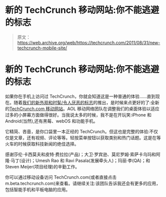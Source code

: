 # 新的 TechCrunch 移动网站:你不能逃避的标志

> 原文：<https://web.archive.org/web/https://techcrunch.com/2011/08/31/new-techcrunch-mobile-site/>

# 新的 TechCrunch 移动网站:你不能逃避的标志

如果你在手机上访问过 TechCrunch，你就会知道这是一种普通的体验……直到现在。随着[我们的新外观和时髦/令人厌恶的标志](https://web.archive.org/web/20230204170322/https://techcrunch.com/2011/07/11/redesigning-techcrunch-we-picked-this-logo-just-to-piss-you-off/)的推出，是时候来点更好的了:全新的[TechCrunch.com 移动网站](https://web.archive.org/web/20230204170322/http://m.beta.techcrunch.com/)。AOL 移动网络团队在调整我们的桌面体验以适应过多的小屏幕方面做得很好。当我说太多的时候，我不是在开玩笑:iPhone 和 Android(当然),还有黑莓、webOS 和功能手机。

它精简、吝啬，是你口袋里一本正经的 TechCrunch。但这也是完整的体验:不仅仅是文章，还有视频、评论等等。轻按菜单按钮以获取类别和热门话题。这是在等火车的时候获取科技新闻的绝佳选择。

感谢莎伦·卡西莫夫和皮特·费拉拉(产品)；大卫·罗宾逊、莫尼罗姆·索萨卡乌玛和阿隆·马丁(设计)；Umesh Rao 和 Ravi Pasala(发展牵头人)；玛丽·李(QA)；和 Steven Meijer(项目经理)的辛勤工作。

你可以通过移动设备访问 TechCrunch.com(或者直接点击 m.beta.techcrunch.com)来查看。请继续关注:该团队告诉我还会有更多的应用，包括智能手机和平板电脑的应用。